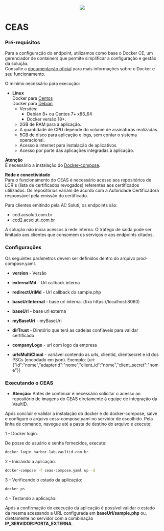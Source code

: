 <p align="center">
  <img src="/images/vaultID.png"/>
</p>

# CEAS
### Pré-requisitos

Para a configuração do endpoint, utilizamos como base o Docker CE, um gerenciador de containers que permite simplificar a 
configuração e gestão da solução.   
Consulte a [documentação oficial](https://www.docker.com/) para mais informações sobre 
o Docker e seu funcionamento. 

O mínimo necessário para execução:  
    	 
* **Linux**  
Docker para [Centos](https://docs.docker.com/v17.12/install/linux/docker-ce/centos/#install-docker-ce )  
Docker para [Debian](https://docs.docker.com/v17.12/install/linux/docker-ce/debian/#install-docker-ce)
    - Versões:
        - Debian 8+ ou Centos 7+ x86_64
        - Docker versão 18+.
    - 2GB de RAM para a aplicação.
    - A quantidade de CPU depende do volume de assinaturas realizadas.       
    - 5GB de disco para aplicação e logs, sem contar o sistema operacional.
    - Acesso à internet para instalação de aplicativos.
    - Acesso por parte das aplicações integradas à aplicação.
    
**Atenção**    
É necessário a instalação do [Docker-compose](https://docs.docker.com/compose/install/#install-compose).

**Rede e conectividade**  
Para o funcionamento do CEAS é necessário acesso aos repositórios de LCR's (lista de certificados revogados) referentes aos certificados utilizados. Os repositórios variam de acordo com a Autoridade Certificadora responsável pela emissão do certificado.

Para clientes emitindo pela AC Soluti, os endpoints são:

  - ccd.acsoluti.com.br
  - ccd2.acsoluti.com.br

A solução não inicia acessos à rede interna. O tráfego de saída pode ser limitado aos clientes que consomem os serviços e aos endpoints citados.
    
### Configurações

Os seguintes parâmetros devem ser definidos dentro do arquivo prod-compose.yaml.

* **version** - Versão

* **externalMd** - Url callback interna

* **redirectUriMd** - Url callback do sample.php

* **baseUrlInternal** - base url interna. (fixo https://localhost:8080)

* **baseUrl** - base url externa

* **myBaseUri** - myBaseUri

* **dirTrust** - Diretório que terá as cadeias confiáveis para validar certificado 

* **companyLogo** - url com logo da empresa

* **urlsMultiCloud** - variável contendo as urls, clientid, clientsecret e id dos PSCs (encodado em json). Exemplo: 
{uri:{"id":"nome","adapterid":"nome","client_id":"nome","client_secret":"nome"}}
 
### Executando o CEAS

* **Atenção:** Antes de continuar é necessário solicitar o acesso ao repositório de imagens do CEAS diretamente à equipe 
de integração da VaultID.
   
Após concluir e validar a instalação do docker e do docker-compose, salve e configure o arquivo cess-compose.yaml no servidor de escolhido.
Pela linha de comando, navegue até a pasta de destino do arquivo e execute:

1 - Docker login.  

De posse do usuário e senha fornecidos, execute:
```bash
docker login harbor.lab.vaultid.com.br
```

2 - Iniciando a aplicação.

```bash
docker-compose -f ceas-compose.yaml up -d
```

3 - Verificando o estado da aplicação:

```bash
docker ps 
```

4 - Testando a aplicação:

Após a confirmação de execução da aplicação é possível validar o estado da mesma acessando a URL configurada 
em **baseUrl/sample.php** ou, diretamente no servidor com a combinação **IP_SERVIDOR:PORTA_EXTERNA**. 
